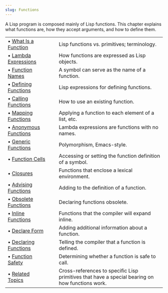 ```yaml
---
slug: Functions
---
```


A Lisp program is composed mainly of Lisp functions. This chapter explains what functions are, how they accept arguments, and how to define them.

|                                                          |    |                                                                                                 |
| :------------------------------------------------------- | -- | :---------------------------------------------------------------------------------------------- |
| • [What Is a Function](/docs/elisp/What-Is-a-Function)   |    | Lisp functions vs. primitives; terminology.                                                     |
| • [Lambda Expressions](/docs/elisp/Lambda-Expressions)   |    | How functions are expressed as Lisp objects.                                                    |
| • [Function Names](/docs/elisp/Function-Names)           |    | A symbol can serve as the name of a function.                                                   |
| • [Defining Functions](/docs/elisp/Defining-Functions)   |    | Lisp expressions for defining functions.                                                        |
| • [Calling Functions](/docs/elisp/Calling-Functions)     |    | How to use an existing function.                                                                |
| • [Mapping Functions](/docs/elisp/Mapping-Functions)     |    | Applying a function to each element of a list, etc.                                             |
| • [Anonymous Functions](/docs/elisp/Anonymous-Functions) |    | Lambda expressions are functions with no names.                                                 |
| • [Generic Functions](/docs/elisp/Generic-Functions)     |    | Polymorphism, Emacs-style.                                                                      |
| • [Function Cells](/docs/elisp/Function-Cells)           |    | Accessing or setting the function definition of a symbol.                                       |
| • [Closures](/docs/elisp/Closures)                       |    | Functions that enclose a lexical environment.                                                   |
| • [Advising Functions](/docs/elisp/Advising-Functions)   |    | Adding to the definition of a function.                                                         |
| • [Obsolete Functions](/docs/elisp/Obsolete-Functions)   |    | Declaring functions obsolete.                                                                   |
| • [Inline Functions](/docs/elisp/Inline-Functions)       |    | Functions that the compiler will expand inline.                                                 |
| • [Declare Form](/docs/elisp/Declare-Form)               |    | Adding additional information about a function.                                                 |
| • [Declaring Functions](/docs/elisp/Declaring-Functions) |    | Telling the compiler that a function is defined.                                                |
| • [Function Safety](/docs/elisp/Function-Safety)         |    | Determining whether a function is safe to call.                                                 |
| • [Related Topics](/docs/elisp/Related-Topics)           |    | Cross-references to specific Lisp primitives that have a special bearing on how functions work. |
